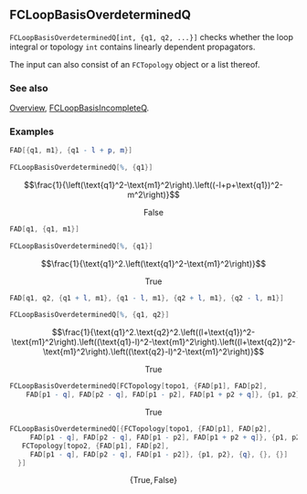 ## FCLoopBasisOverdeterminedQ

`FCLoopBasisOverdeterminedQ[int, {q1, q2, ...}]` checks whether the loop integral or topology `int` contains linearly dependent propagators.

The input can also consist of an `FCTopology` object or a list thereof.

### See also

[Overview](Extra/FeynCalc.md), [FCLoopBasisIncompleteQ](FCLoopBasisIncompleteQ.md).

### Examples

```mathematica
FAD[{q1, m1}, {q1 - l + p, m}] 
 
FCLoopBasisOverdeterminedQ[%, {q1}]
```

$$\frac{1}{\left(\text{q1}^2-\text{m1}^2\right).\left((-l+p+\text{q1})^2-m^2\right)}$$

$$\text{False}$$

```mathematica
FAD[q1, {q1, m1}] 
 
FCLoopBasisOverdeterminedQ[%, {q1}]
```

$$\frac{1}{\text{q1}^2.\left(\text{q1}^2-\text{m1}^2\right)}$$

$$\text{True}$$

```mathematica
FAD[q1, q2, {q1 + l, m1}, {q1 - l, m1}, {q2 + l, m1}, {q2 - l, m1}] 
 
FCLoopBasisOverdeterminedQ[%, {q1, q2}]
```

$$\frac{1}{\text{q1}^2.\text{q2}^2.\left((l+\text{q1})^2-\text{m1}^2\right).\left((\text{q1}-l)^2-\text{m1}^2\right).\left((l+\text{q2})^2-\text{m1}^2\right).\left((\text{q2}-l)^2-\text{m1}^2\right)}$$

$$\text{True}$$

```mathematica
FCLoopBasisOverdeterminedQ[FCTopology[topo1, {FAD[p1], FAD[p2], 
    FAD[p1 - q], FAD[p2 - q], FAD[p1 - p2], FAD[p1 + p2 + q]}, {p1, p2}, {q}, {}, {}]]
```

$$\text{True}$$

```mathematica
FCLoopBasisOverdeterminedQ[{FCTopology[topo1, {FAD[p1], FAD[p2], 
     FAD[p1 - q], FAD[p2 - q], FAD[p1 - p2], FAD[p1 + p2 + q]}, {p1, p2}, {q}, {}, {}], 
   FCTopology[topo2, {FAD[p1], FAD[p2], 
     FAD[p1 - q], FAD[p2 - q], FAD[p1 - p2]}, {p1, p2}, {q}, {}, {}] 
  }]
```

$$\{\text{True},\text{False}\}$$